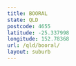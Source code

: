 ```yaml
---
title: BOORAL
state: QLD
postcode: 4655
latitude: -25.337998
longitude: 152.78368
url: /qld/booral/
layout: suburb
---
```

